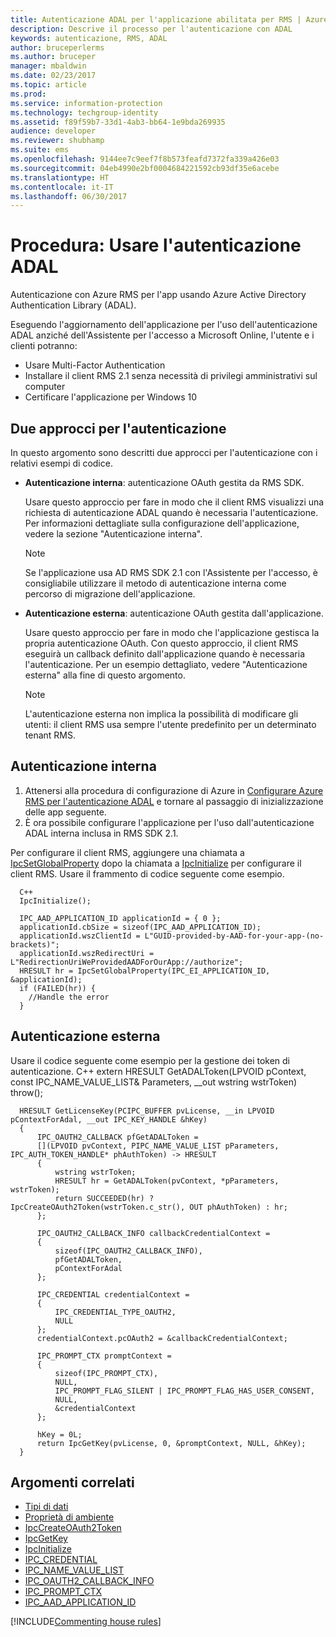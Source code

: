 ```yaml
---
title: Autenticazione ADAL per l'applicazione abilitata per RMS | Azure RMS
description: Descrive il processo per l'autenticazione con ADAL
keywords: autenticazione, RMS, ADAL
author: bruceperlerms
ms.author: bruceper
manager: mbaldwin
ms.date: 02/23/2017
ms.topic: article
ms.prod: 
ms.service: information-protection
ms.technology: techgroup-identity
ms.assetid: f89f59b7-33d1-4ab3-bb64-1e9bda269935
audience: developer
ms.reviewer: shubhamp
ms.suite: ems
ms.openlocfilehash: 9144ee7c9eef7f8b573feafd7372fa339a426e03
ms.sourcegitcommit: 04eb4990e2bf0004684221592cb93df35e6acebe
ms.translationtype: HT
ms.contentlocale: it-IT
ms.lasthandoff: 06/30/2017
---
```

# <a name="how-to-use-adal-authentication"></a>Procedura: Usare l'autenticazione ADAL

Autenticazione con Azure RMS per l'app usando Azure Active Directory Authentication Library (ADAL).

Eseguendo l'aggiornamento dell'applicazione per l'uso dell'autenticazione ADAL anziché dell'Assistente per l'accesso a Microsoft Online, l'utente e i clienti potranno:

- Usare Multi-Factor Authentication
- Installare il client RMS 2.1 senza necessità di privilegi amministrativi sul computer
- Certificare l'applicazione per Windows 10

## <a name="two-approaches-to-authentication"></a>Due approcci per l'autenticazione

In questo argomento sono descritti due approcci per l'autenticazione con i relativi esempi di codice.

- **Autenticazione interna**: autenticazione OAuth gestita da RMS SDK.

  Usare questo approccio per fare in modo che il client RMS visualizzi una richiesta di autenticazione ADAL quando è necessaria l'autenticazione. Per informazioni dettagliate sulla configurazione dell'applicazione, vedere la sezione "Autenticazione interna".

  > [!Note]
  > Se l'applicazione usa AD RMS SDK 2.1 con l'Assistente per l'accesso, è consigliabile utilizzare il metodo di autenticazione interna come percorso di migrazione dell'applicazione.

- **Autenticazione esterna**: autenticazione OAuth gestita dall'applicazione.

  Usare questo approccio per fare in modo che l'applicazione gestisca la propria autenticazione OAuth. Con questo approccio, il client RMS eseguirà un callback definito dall'applicazione quando è necessaria l'autenticazione. Per un esempio dettagliato, vedere "Autenticazione esterna" alla fine di questo argomento.

  > [!Note]
  > L'autenticazione esterna non implica la possibilità di modificare gli utenti: il client RMS usa sempre l'utente predefinito per un determinato tenant RMS.

## <a name="internal-authentication"></a>Autenticazione interna

1. Attenersi alla procedura di configurazione di Azure in [Configurare Azure RMS per l'autenticazione ADAL](adal-auth.md) e tornare al passaggio di inizializzazione delle app seguente.
2. È ora possibile configurare l'applicazione per l'uso dall'autenticazione ADAL interna inclusa in RMS SDK 2.1.

Per configurare il client RMS, aggiungere una chiamata a [IpcSetGlobalProperty](https://msdn.microsoft.com/library/hh535270.aspx) dopo la chiamata a [IpcInitialize](https://msdn.microsoft.com/library/jj127295.aspx) per configurare il client RMS. Usare il frammento di codice seguente come esempio.

      C++
      IpcInitialize();

      IPC_AAD_APPLICATION_ID applicationId = { 0 };
      applicationId.cbSize = sizeof(IPC_AAD_APPLICATION_ID);
      applicationId.wszClientId = L"GUID-provided-by-AAD-for-your-app-(no-brackets)";
      applicationId.wszRedirectUri = L"RedirectionUriWeProvidedAADForOurApp://authorize";
      HRESULT hr = IpcSetGlobalProperty(IPC_EI_APPLICATION_ID, &applicationId);
      if (FAILED(hr)) {
        //Handle the error
      }

## <a name="external-authentication"></a>Autenticazione esterna

Usare il codice seguente come esempio per la gestione dei token di autenticazione.
C++ extern HRESULT GetADALToken(LPVOID pContext, const IPC_NAME_VALUE_LIST& Parameters, __out wstring wstrToken) throw();

      HRESULT GetLicenseKey(PCIPC_BUFFER pvLicense, __in LPVOID pContextForAdal, __out IPC_KEY_HANDLE &hKey)
      {
          IPC_OAUTH2_CALLBACK pfGetADALToken =
          [](LPVOID pvContext, PIPC_NAME_VALUE_LIST pParameters, IPC_AUTH_TOKEN_HANDLE* phAuthToken) -> HRESULT
          {
              wstring wstrToken;
              HRESULT hr = GetADALToken(pvContext, *pParameters, wstrToken);
              return SUCCEEDED(hr) ? IpcCreateOAuth2Token(wstrToken.c_str(), OUT phAuthToken) : hr;
          };

          IPC_OAUTH2_CALLBACK_INFO callbackCredentialContext =
          {
              sizeof(IPC_OAUTH2_CALLBACK_INFO),
              pfGetADALToken,
              pContextForAdal
          };

          IPC_CREDENTIAL credentialContext =
          {
              IPC_CREDENTIAL_TYPE_OAUTH2,
              NULL
          };
          credentialContext.pcOAuth2 = &callbackCredentialContext;

          IPC_PROMPT_CTX promptContext =
          {
              sizeof(IPC_PROMPT_CTX),
              NULL,
              IPC_PROMPT_FLAG_SILENT | IPC_PROMPT_FLAG_HAS_USER_CONSENT,
              NULL,
              &credentialContext
          };

          hKey = 0L;
          return IpcGetKey(pvLicense, 0, &promptContext, NULL, &hKey);
      }

## <a name="related-topics"></a>Argomenti correlati

- [Tipi di dati](https://msdn.microsoft.com/library/hh535288.aspx)
- [Proprietà di ambiente](https://msdn.microsoft.com/library/hh535247.aspx)
- [IpcCreateOAuth2Token](https://msdn.microsoft.com/library/mt661866.aspx)
- [IpcGetKey](https://msdn.microsoft.com/library/hh535263.aspx)
- [IpcInitialize](https://msdn.microsoft.com/library/jj127295.aspx)
- [IPC_CREDENTIAL](https://msdn.microsoft.com/library/hh535275.aspx)
- [IPC_NAME_VALUE_LIST](https://msdn.microsoft.com/library/hh535277.aspx)
- [IPC_OAUTH2_CALLBACK_INFO](https://msdn.microsoft.com/library/mt661868.aspx)
- [IPC_PROMPT_CTX](https://msdn.microsoft.com/library/hh535278.aspx)
- [IPC_AAD_APPLICATION_ID](https://msdn.microsoft.com/library/mt661867.aspx)

[!INCLUDE[Commenting house rules](../includes/houserules.md)]